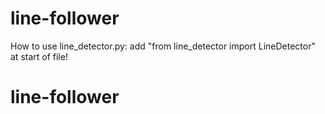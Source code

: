 # line-follower
How to use line_detector.py:
add "from line_detector import LineDetector" at start of file!
# line-follower


